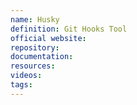 ```yaml
---
name: Husky
definition: Git Hooks Tool
official website:
repository:
documentation:
resources:
videos: 
tags:
---
```

